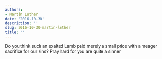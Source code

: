 ```yaml
---
authors:
- Martin Luther
date: '2016-10-30'
description: ''
slug: 2016-10-30-martin-luther
title: ''
---
```

Do you think such an exalted Lamb paid merely a small price with a meager sacrifice for our sins? Pray hard for you are quite a sinner.




